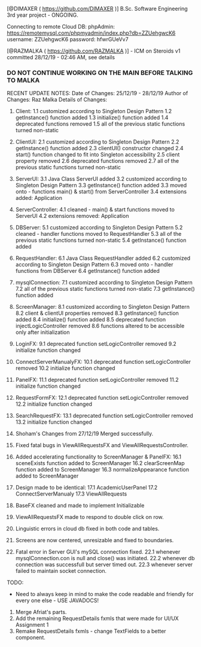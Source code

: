 [@DIMAXER ( https://github.com/DIMAXER )]
B.Sc. Software Engineering 3rd year project - ONGOING.

Connecting to remote Cloud DB:
phpAdmin: https://remotemysql.com/phpmyadmin/index.php?db=ZZUehgwcK6
username: ZZUehgwcK6  password: hfwrGUeVv7

[@RAZMALKA ( https://github.com/RAZMALKA )] - ICM on Steroids v1
committed 28/12/19 - 02:46 AM, see details

### DO NOT CONTINUE WORKING ON THE MAIN BEFORE TALKING TO MALKA ###

RECENT UPDATE NOTES:
	Date of Changes:	25/12/19 - 28/12/19
	Author of Changes:	Raz Malka
	Details of Changes:
1. Client:
1.1 customized according to Singleton Design Pattern
1.2 getInstance() function added
1.3 initialize() function added
1.4 deprecated functions removed
1.5 all of the previous static functions turned non-static

2. ClientUI:
2.1 customized according to Singleton Design Pattern
2.2 getInstance() function added
2.3 clientUI() constructor changed
2.4 start() function changed to fit into Singleton accessibility
2.5 client property removed
2.6 deprecated functions removed
2.7 all of the previous static functions turned non-static

3. ServerUI:
3.1 Java Class ServerUI added
3.2 customized according to Singleton Design Pattern
3.3 getInstance() function added
3.3 moved onto - functions main() & start() from ServerController
3.4 extensions added: Application

4. ServerController:
4.1 cleaned - main() & start functions moved to ServerUI
4.2 extensions removed: Application

5. DBServer:
5.1 customized according to Singleton Design Pattern
5.2 cleaned - handler functions moved to RequestHandler
5.3 all of the previous static functions turned non-static
5.4 getInstance() function added

6. RequestHandler:
6.1 Java Class RequestHandler added
6.2 customized according to Singleton Design Pattern
6.3 moved onto - handler functions from DBServer
6.4 getInstance() function added

7. mysqlConnection:
7.1 customized according to Singleton Design Pattern
7.2 all of the previous static functions turned non-static
7.3 getInstance() function added

8. ScreenManager:
8.1 customized according to Singleton Design Pattern
8.2 client & clientUI properties removed
8.3 getInstance() function added
8.4 initialize() function added
8.5 deprecated function injectLogicController removed
8.6 functions altered to be accessible only after initialization

9. LoginFX:
9.1 deprecated function setLogicController removed
9.2 initialize function changed

10. ConnectServerManualyFX:
10.1 deprecated function setLogicController removed
10.2 initialize function changed

11. PanelFX:
11.1 deprecated function setLogicController removed
11.2 initialize function changed

12. RequestFormFX:
12.1 deprecated function setLogicController removed
12.2 initialize function changed

13. SearchRequestFX:
13.1 deprecated function setLogicController removed
13.2 initialize function changed

14. Shoham's Changes from 27/12/19 Merged successfully.

15. Fixed fatal bugs in ViewAllRequestsFX and ViewAllRequestsController.

16. Added accelerating functionality to ScreenManager & PanelFX:
16.1 sceneExists function added to ScreenManager
16.2 clearScreenMap function added to ScreenManager
16.3 normalizeAppearance function added to ScreenManager

17. Design made to be identical:
17.1 AcademicUserPanel
17.2 ConnectServerManualy
17.3 ViewAllRequests

18. BaseFX cleaned and made to implement Initializable

19. ViewAllRequestsFX made to respond to double click on row.

20. Linguistic errors in cloud db fixed in both code and tables.

21. Screens are now centered, unresizable and fixed to boundaries.

22. Fatal error in Server GUI's mySQL connection fixed.
22.1 whenever mysqlConnection.con is null and close() was initiated.
22.2 whenever db connection was successfull but server timed out.
22.3 whenever server failed to maintain socket connection.

TODO:
-  Need to always keep in mind to make the code readable and friendly for every one else - USE JAVADOCS!
1. Merge Afriat's parts.
2. Add the remaining RequestDetails fxmls that were made for UI/UX Assignment 1
3. Remake RequestDetails fxmls - change TextFields to a better component.
